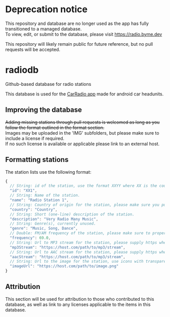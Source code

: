 # Deprecation notice

This repository and database are no longer used as the app has fully transitioned to a managed database.  
To view, edit, or submit to the database, please visit https://radio.byme.dev

This repository will likely remain public for future reference, but no pull requests will be accepted.


# radiodb
Github-based database for radio stations

This database is used for the [CarRadio app](https://play.google.com/store/apps/details?id=dev.byme.carradio) made for android car headunits.

## Improving the database

~~Adding missing stations through pull requests is welcomed as long as you follow the format outlined in the format section.~~  
Images may be uploaded in the 'IMG' subfolders, but please make sure to include a license if required.  
If no such license is available or applicable please link to an external host.

## Formatting stations
The station lists use the following format:
```javascript
{
  // String: id of the station, use the format XXYY where XX is the country code and YY is the station number.
  "id": "XX1",
  // String: Name of the station.
  "name": "Radio Station 1",
  // String: Country of origin for the station, please make sure you put the station in the correct folder.
  "country": "Country",
  // String: Short (one-line) description of the station.
  "description": "Very Radio Many Music",
  // String: Genre(s), currently unused.
  "genre": "Music, Song, Dance",
  // Double: FM/AM frequency of the station, please make sure to properly format, e.g. 20 becomes 20.0
  "frequency": 69.0,
  // String: Url to MP3 stream for the station, please supply https when available, leave empty ("") when unavailable
  "mp3Stream": "https://host.com/path/to/mp3/stream",
  // String: Url to AAC stream for the station, please supply https when available, leave empty ("") when unavailable
  "aacStream": "https://host.com/path/to/mp3/stream",
  // String: Url to the image for the station, use icons with transparency and of 100kb or less for best results.
  "imageUrl": "https://host.com/path/to/image.png"
}
```

## Attribution

This section will be used for attribution to those who contributed to this database, as well as link to any licenses applicable to the items in this database.
